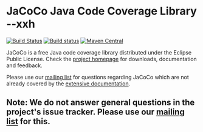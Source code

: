 JaCoCo Java Code Coverage Library --xxh
=================================

[![Build Status](https://dev.azure.com/jacoco-org/JaCoCo/_apis/build/status/JaCoCo?branchName=master)](https://dev.azure.com/jacoco-org/JaCoCo/_build/latest?definitionId=1&branchName=master)
[![Build status](https://ci.appveyor.com/api/projects/status/g28egytv4tb898d7/branch/master?svg=true)](https://ci.appveyor.com/project/JaCoCo/jacoco/branch/master)
[![Maven Central](https://img.shields.io/maven-central/v/org.jacoco/jacoco.svg)](http://search.maven.org/#search|ga|1|g%3Aorg.jacoco)

JaCoCo is a free Java code coverage library distributed under the Eclipse Public
License. Check the [project homepage](http://www.jacoco.org/jacoco)
for downloads, documentation and feedback.

Please use our [mailing list](https://groups.google.com/forum/?fromgroups=#!forum/jacoco)
for questions regarding JaCoCo which are not already covered by the
[extensive documentation](http://www.jacoco.org/jacoco/trunk/doc/).

Note: We do not answer general questions in the project's issue tracker. Please use our [mailing list](https://groups.google.com/forum/?fromgroups=#!forum/jacoco) for this.
-------------------------------------------------------------------------
